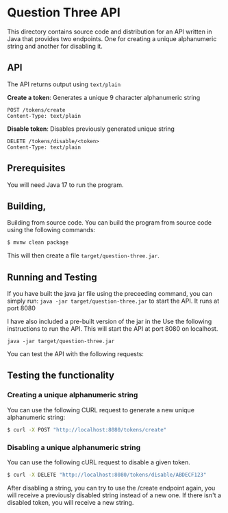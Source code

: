 # Question Three API

This directory contains source code and distribution for an API written
in Java that provides two endpoints. One for creating a unique alphanumeric
string and another for disabling it.

## API

The API returns output using `text/plain`

**Create a token**: Generates a unique 9 character alphanumeric string

```
POST /tokens/create
Content-Type: text/plain
```

**Disable token**: Disables previously generated unique string

```
DELETE /tokens/disable/<token>
Content-Type: text/plain
```

## Prerequisites

You will need Java 17 to run the program.

## Building,

Building from source code. You can build the program from source code using the following
commands:

```sh
$ mvnw clean package
```

This will then create a file `target/question-three.jar`.

## Running and Testing

If you have built the java jar file using the preceeding command, 
you can simply run: `java -jar target/question-three.jar` to start the API. It runs at port 8080

I have also included a pre-built version of the jar in the Use the following instructions to run the API.
This will start the API at port 8080 on localhost.

```jar
java -jar target/question-three.jar 
```

You can test the API with the following requests:

## Testing the functionality

### Creating a unique alphanumeric string

You can use the following CURL request to generate a new unique alphanumeric string:

```bash
$ curl -X POST "http://localhost:8080/tokens/create"
```

### Disabling a unique alphanumeric string

You can use the following cURL request to disable a given token.

```bash
$ curl -X DELETE "http://localhost:8080/tokens/disable/ABDECF123"
```

After disabling a string, you can try to use the /create endpoint again, you will receive
a previously disabled string instead of a new one. If there isn't a disabled token, you
will receive a new string.
